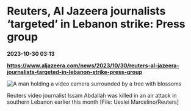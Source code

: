 # Reuters, Al Jazeera journalists ‘targeted’ in Lebanon strike: Press group

**2023-10-30 03:13**

**https://www.aljazeera.com/news/2023/10/30/reuters-al-jazeera-journalists-targeted-in-lebanon-strike-press-group**

![A man holding a video camera surrounded by a tree with blossoms](https://www.aljazeera.com/wp-content/uploads/2023/10/2023-10-14T231014Z_1687148832_RC2VOT9MMUGL_RTRMADP_3_ISRAEL-LEBANON-ABDALLAH-1698623929.jpg?resize=770%2C513&quality=80)

Reuters video journalist Issam Abdallah was killed in an air attack in southern Lebanon earlier this month \[File: Ueslei Marcelino/Reuters\]